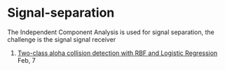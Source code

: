 # Signal-separation
The Independent Component Analysis is used for signal separation, the challenge is the signal signal receiver

1. [Two-class aloha collision detection with RBF and Logistic Regression](ipynb/AlohaCollisionDetector2class_Feb7.ipynb) Feb, 7
